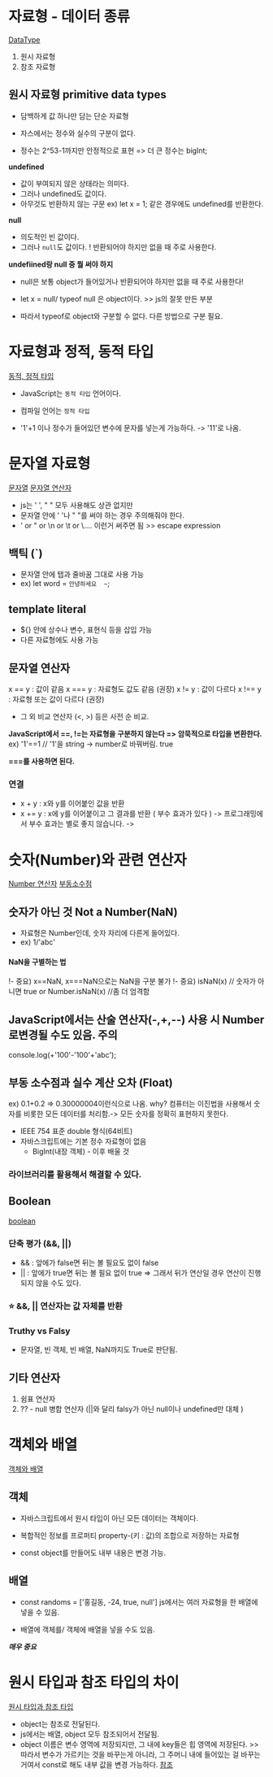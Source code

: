 # 자료형 - 데이터 종류
[DataType](./datatype.js)
1) 원시 자료형
2) 참조 자료형
  
  
  
## 원시 자료형 primitive data types
- 담백하게 값 하나만 담는 단순 자료형 

- 자스에서는 정수와 실수의 구분이 없다. 
- 정수는 2^53-1까지만 안정적으로 표현 => 더 큰 정수는 bigInt;

    
 **undefined**
- 값이 부여되지 않은 상태라는 의미다. 
- 그러나 undefined도 값이다. 
- 아무것도 반환하지 않는 구문 ex) let x = 1; 같은 경우에도 undefined를 반환한다.  

  
 **null**
- 의도적인 빈 값이다. 
- 그러나 `null`도 값이다. ! 반환되어야 하지만 없을 때 주로 사용한다. 

    
**undefiined랑 null 중 뭘 써야 하지**
- null은 보통 object가 들어있거나 반환되어야 하지만 없을 때 주로 사용한다!  

- let x = null/ typeof null 은 object이다. >> js의 잘못 만든 부분
- 따라서 typeof로 object와 구분할 수 없다. 다른 방법으로 구분 필요.




# 자료형과 정적, 동적 타입
[동적, 정적 타입](./dynammic)

- JavaScript는 `동적 타입` 언어이다. 
- 컴파일 언어는 `정적 타입`

- '1'+1 이나 정수가 들어있던 변수에 문자를 넣는게 가능하다. 
-> '11'로 나옴. 

# 문자열 자료형
[문자열](./stringData.js)
[문자열 연산자](./stringOperator.js)
- js는 ' ', " " 모두 사용해도 상관 없지만
- 문자열 안에 ' '나 " "를 써야 하는 경우 주의해줘야 한다. 
- \' or \" or \n or \t or \\.... 이런거 써주면 됨 >> escape expression

## 백틱 (`)
- 문자열 안에 탭과 줄바꿈 그대로 사용 가능 
- ex) let word = ``안녕하세요  ~``;

## template literal
- ${} 안에 상수나 변수, 표현식 등을 삽입 가능
- 다른 자료형에도 사용 가능

## 문자열 연산자
x == y : 값이 같음
x === y : 자료형도 값도 같음 (권장)
x != y : 값이 다르다
x !== y : 자료형 또는 값이 다르다 (권장)
- 그 외 비교 연산자 (<, >) 등은 사전 순 비교.

**JavaScript에서 ==, !=는 자료형을 구분하지 않는다 => 암묵적으로 타입을 변환한다.**
ex) '1'==1 // '1'을 string -> number로 바꿔버림. true

**===를 사용하면 된다.**

### 연결
- x + y : x와 y를 이어붙인 값을 반환
- x += y : x에 y를 이어붙이고 그 결과를 반환 ( 부수 효과가 있다 )
-> 프로그래밍에서 부수 효과는 별로 좋지 않습니다. 
-> 




# 숫자(Number)와 관련 연산자
[Number 연산자](./NumberOperator.js)
[부동소수점](./float.js)

## 숫자가 아닌 것 Not a Number(NaN)
- 자료형은 Number인데, 숫자 자리에 다른게 들어있다. 
- ex) 1/'abc'
#### NaN을 구별하는 법
!- 중요) x==NaN, x===NaN으로는 NaN을 구분 불가
!- 중요) isNaN(x) // 숫자가 아니면 true 
         or Number.isNaN(x) //좀 더 엄격함 

## JavaScript에서는 산술 연산자(-,+,--) 사용 시 Number로변경될 수도 있음. 주의
console.log(+'100'-'100'+'abc');

## 부동 소수점과 실수 계산 오차 (Float)
ex) 0.1+0.2 => 0.30000004이런식으로 나옴.
why? 컴퓨터는 이진법을 사용해서 숫자를 비롯한 모든 데이터를 처리함.-> 모든 숫자를 정확히 표현하지 못한다.

- IEEE 754 표준 double 형식(64비트)
- 자바스크립트에는 기본 정수 자료형이 없음
  - BigInt(내장 객체) - 이후 배울 것 
### 라이브러리를 활용해서 해결할 수 있다. 

## Boolean
[boolean](./boolean.js)
### 단축 평가 (&&, ||)
- && : 앞에가 false면 뒤는 볼 필요도 없이 false
- || : 앞에가 true면 뒤는 볼 필요 없이 true
=> 그래서 뒤가 연산일 경우 연산이 진행되지 않을 수도 있다.
### ⭐️ &&, || 연산자는 값 자체를 반환

### Truthy vs Falsy
- 문자열, 빈 객체, 빈 배열, NaN까지도 True로 판단됨. 

## 기타 연산자
1. 쉼표 연산자 
2. ?? - null 병합 연산자 (||와 달리 falsy가 아닌 null이나 undefined만 대체 )

# 객체와 배열
[객체와 배열](./objectAndArray.js) 
## 객체
- 자바스크립트에서 원시 타입이 아닌 모든 데이터는 객체이다. 
- 복합적인 정보를 프로퍼티 property-(키 : 값)의 조합으로 저장하는 자료형 

- const object를 만들어도 내부 내용은 변경 가능. 

## 배열 
- const randoms = ['홍길동, -24, true, null'] js에서는 여러 자료형을 한 배열에 넣을 수 있음. 

- 배열에 객체를/ 객체에 배열을 넣을 수도 있음. 

*****매우 중요*****
# 원시 타입과 참조 타입의 차이
[원시 타입과 참조 타입](./privmitiveAndReference.js)
- object는 참조로 전달된다. 
- js에서는 배열, object 모두 참조되어서 전달됨. 
- object 이름은 변수 영역에 저장되지만, 그 내에 key들은 힙 영역에 저장된다. >> 따라서 변수가 가르키는 것을 바꾸는게 아니라, 그 주머니 내에 들어있는 걸 바꾸는 거여서 const로 해도 내부 값을 변경 가능하다.
[참조](https://www.yalco.kr/@javascript/2-10/) 